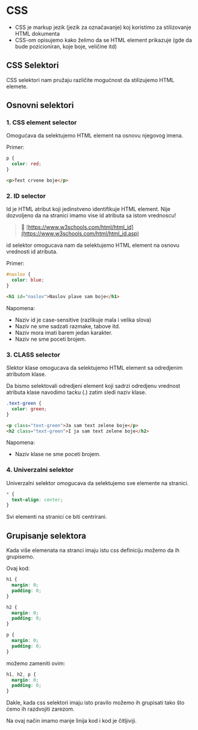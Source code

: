 # CSS

* CSS je markup jezik (jezik za označavanje) koj koristimo za stilizovanje HTML dokumenta
* CSS-om opisujemo kako želimo da se HTML element prikazuje (gde da bude pozicioniran, koje boje, veličine itd)

## CSS Selektori

CSS selektori nam pružaju različite mogućnost da stilizujemo HTML elemete. 

## Osnovni selektori 

### 1. CSS element selector

Omogućava da selektujemo HTML element na osnovu njegovog imena.


Primer: 

```css
p {
  color: red;
}

```

```html
<p>Text crvene boje</p>
 ```


### 2. ID selector

Id je HTML atribut koji jedinstveno identifikuje HTML element.
Nije dozvoljeno da na stranici imamo vise id atributa sa istom vrednoscu!

> 📖 [https://www.w3schools.com/html/html_id](https://www.w3schools.com/html/html_id.asp)

id selektor omogucava nam da selektujemo HTML element na osnovu vrednosti id atributa.

Primer: 

```css
#naslov {
  color: blue;
}

```

```html
<h1 id="naslov">Naslov plave sam boje</h1>
 ```

Napomena: 
* Naziv id je case-sensitive (razlikuje mala i velika slova)
* Naziv ne sme sadzati razmake, tabove itd.
* Naziv mora imati barem jedan karakter.
* Naziv ne sme poceti brojem.


### 3. CLASS selector

Slektor klase omogucava da selektujemo HTML element sa odredjenim atributom klase.

Da bismo selektovali odredjeni element koji sadrzi odredjenu vrednost atributa klase navodimo tacku (.) zatim sledi naziv klase.


```css
.text-green {
  color: green;
}
```

```html
<p class="text-green">Ja sam text zelene boje</p>
<h2 class="text-green">I ja sam text zelene boje</h2>
```

Napomena: 
* Naziv klase ne sme poceti brojem.


### 4. Univerzalni selektor 

Univerzalni selektor omogucava da selektujemo sve elemente na stranici.

```css
* {
  text-align: center;
}
```

Svi elementi na stranici ce biti centrirani.

## Grupisanje selektora


Kada više elemenata na stranci imaju istu css definiciju možemo da ih grupisemo.

Ovaj kod:
```css
h1 {
  margin: 0;
  padding: 0;
}

h2 {
  margin: 0;
  padding: 0;
}

p {
  margin: 0;
  padding: 0;
}
```

možemo zameniti ovim:

```css
h1, h2, p {
  margin: 0;
  padding: 0;
}

```

Dakle, kada css selektori imaju isto pravilo možemo ih grupisati tako što ćemo ih razdvojiti zarezom.

Na ovaj način imamo manje linija kod i kod je čitljiviji.






